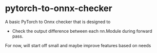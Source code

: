 # pytorch-to-onnx-checker

A basic PyTorch to Onnx checker that is designed to
- Check the output difference between each nn.Module during forward pass.

For now, will start off small and maybe improve features based on needs
